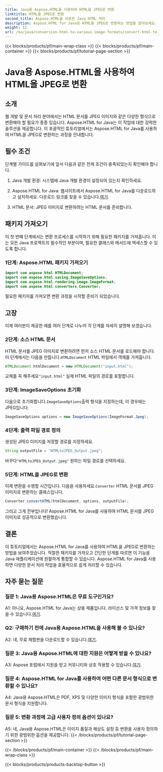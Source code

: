 ```yaml
---
title: Java용 Aspose.HTML을 사용하여 HTML을 JPEG로 변환
linktitle: HTML을 JPEG로 변환
second_title: Aspose.HTML을 사용한 Java HTML 처리
description: Aspose.HTML for Java로 HTML을 JPEG로 변환하는 방법을 알아보세요. 원활한 문서 처리를 위한 단계별 가이드.
weight: 12
url: /ko/java/conversion-html-to-various-image-formats/convert-html-to-jpeg/
---
```


{{< blocks/products/pf/main-wrap-class >}}
{{< blocks/products/pf/main-container >}}
{{< blocks/products/pf/tutorial-page-section >}}

# Java용 Aspose.HTML을 사용하여 HTML을 JPEG로 변환

## 소개

웹 개발 및 문서 처리 분야에서는 HTML 문서를 JPEG 이미지와 같은 다양한 형식으로 변환해야 할 필요가 종종 있습니다. Aspose.HTML for Java는 이 작업에 대한 강력한 솔루션을 제공합니다. 이 포괄적인 튜토리얼에서는 Aspose.HTML for Java를 사용하여 HTML을 JPEG로 변환하는 과정을 안내합니다. 

## 필수 조건

단계별 가이드를 살펴보기에 앞서 다음과 같은 전제 조건이 충족되었는지 확인해야 합니다.

1. Java 개발 환경: 시스템에 Java 개발 환경이 설정되어 있는지 확인하세요.

2.  Aspose.HTML for Java: 웹사이트에서 Aspose.HTML for Java를 다운로드하고 설치하세요. 다운로드 링크를 찾을 수 있습니다.[여기](https://releases.aspose.com/html/java/).

3. HTML 문서: JPEG 이미지로 변환하려는 HTML 문서를 준비합니다.

## 패키지 가져오기

이 첫 번째 단계에서는 변환 프로세스를 시작하기 위해 필요한 패키지를 가져옵니다. 이는 모든 Java 프로젝트의 필수적인 부분이며, 필요한 클래스와 메서드에 액세스할 수 있도록 합니다.

### 1단계: Aspose.HTML 패키지 가져오기

```java
import com.aspose.html.HTMLDocument;
import com.aspose.html.saving.ImageSaveOptions;
import com.aspose.html.rendering.image.ImageFormat;
import com.aspose.html.converters.Converter;
```

필요한 패키지를 가져오면 변환 과정을 시작할 준비가 되었습니다.

## 고장

이제 여러분이 제공한 예를 여러 단계로 나누어 각 단계를 자세히 설명해 보겠습니다.

### 2단계: 소스 HTML 문서

 HTML 문서를 JPEG 이미지로 변환하려면 먼저 소스 HTML 문서를 로드해야 합니다. 이 단계에서는 다음을 만듭니다.`HTMLDocument` HTML 파일에서 객체를 가져옵니다.

```java
HTMLDocument htmlDocument = new HTMLDocument("input.html");
```

 교체를 꼭 해주세요`"input.html"` 실제 HTML 파일의 경로를 포함합니다.

### 3단계: ImageSaveOptions 초기화

 다음으로 초기화합니다.`ImageSaveOptions`출력 형식을 지정하는데, 이 경우에는 JPEG입니다.

```java
ImageSaveOptions options = new ImageSaveOptions(ImageFormat.Jpeg);
```

### 4단계: 출력 파일 경로 정의

생성된 JPEG 이미지를 저장할 경로를 지정하세요.

```java
String outputFile = "HTMLtoJPEG_Output.jpeg";
```

 바꾸다`"HTMLtoJPEG_Output.jpeg"` 원하는 파일 경로를 선택하세요.

### 5단계: HTML을 JPEG로 변환

 이제 변환을 수행할 시간입니다. 다음을 사용하세요.`Converter` HTML 문서를 JPEG 이미지로 변환하는 클래스입니다.

```java
Converter.convertHTML(htmlDocument, options, outputFile);
```

그리고 그게 전부입니다! Aspose.HTML for Java를 사용하여 HTML 문서를 JPEG 이미지로 성공적으로 변환했습니다.

## 결론

이 튜토리얼에서는 Aspose.HTML for Java를 사용하여 HTML을 JPEG로 변환하는 방법을 보여주었습니다. 적절한 패키지를 가져오고 간단한 단계를 따르면 이 기능을 Java 애플리케이션에 원활하게 통합할 수 있습니다. Aspose.HTML for Java를 사용하면 다양한 문서 처리 작업을 효율적으로 쉽게 처리할 수 있습니다.

## 자주 묻는 질문

### 질문 1: Java용 Aspose.HTML은 무료 도구인가요?

 A1: 아니요, Aspose.HTML for Java는 상용 제품입니다. 라이선스 및 가격 정보를 찾을 수 있습니다.[여기](https://purchase.aspose.com/buy).

### Q2: 구매하기 전에 Java용 Aspose.HTML을 사용해 볼 수 있나요?

 A2: 네, 무료 체험판을 다운로드할 수 있습니다.[여기](https://releases.aspose.com/html/java).

### 질문 3: Java용 Aspose.HTML에 대한 지원은 어떻게 받을 수 있나요?

A3: Aspose 포럼에서 지원을 받고 커뮤니티와 상호 작용할 수 있습니다.[여기](https://forum.aspose.com/).

### 질문 4: Aspose.HTML for Java를 사용하여 어떤 다른 문서 형식으로 변환할 수 있나요?

A4: Java용 Aspose.HTML은 PDF, XPS 및 다양한 이미지 형식을 포함한 광범위한 문서 형식을 지원합니다.

### 질문 5: 변환 과정에 고급 사용자 정의 옵션이 있나요?

A5: 네, Java용 Aspose.HTML은 이미지 품질과 해상도 설정 등 변환을 사용자 정의하기 위한 광범위한 옵션을 제공합니다.
{{< /blocks/products/pf/tutorial-page-section >}}

{{< /blocks/products/pf/main-container >}}
{{< /blocks/products/pf/main-wrap-class >}}

{{< blocks/products/products-backtop-button >}}

